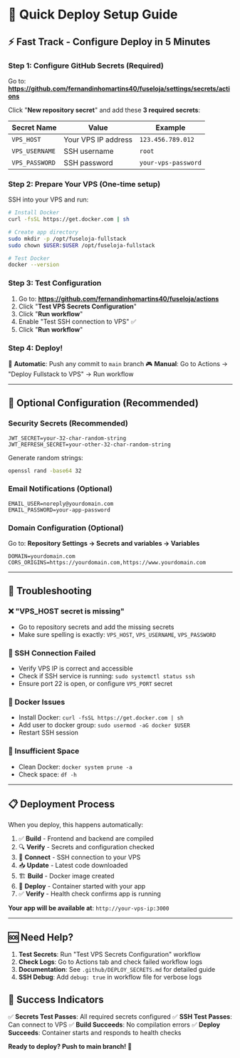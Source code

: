 # 🚀 Quick Deploy Setup Guide

## ⚡ Fast Track - Configure Deploy in 5 Minutes

### Step 1: Configure GitHub Secrets (Required)

Go to: **https://github.com/fernandinhomartins40/fuseloja/settings/secrets/actions**

Click "**New repository secret**" and add these **3 required secrets**:

| Secret Name | Value | Example |
|-------------|-------|---------|
| `VPS_HOST` | Your VPS IP address | `123.456.789.012` |
| `VPS_USERNAME` | SSH username | `root` |
| `VPS_PASSWORD` | SSH password | `your-vps-password` |

### Step 2: Prepare Your VPS (One-time setup)

SSH into your VPS and run:

```bash
# Install Docker
curl -fsSL https://get.docker.com | sh

# Create app directory
sudo mkdir -p /opt/fuseloja-fullstack
sudo chown $USER:$USER /opt/fuseloja-fullstack

# Test Docker
docker --version
```

### Step 3: Test Configuration

1. Go to: **https://github.com/fernandinhomartins40/fuseloja/actions**
2. Click "**Test VPS Secrets Configuration**"
3. Click "**Run workflow**"
4. Enable "Test SSH connection to VPS" ✅
5. Click "**Run workflow**"

### Step 4: Deploy!

🎉 **Automatic**: Push any commit to `main` branch
🎮 **Manual**: Go to Actions → "Deploy Fullstack to VPS" → Run workflow

---

## 🔧 Optional Configuration (Recommended)

### Security Secrets (Recommended)
```
JWT_SECRET=your-32-char-random-string
JWT_REFRESH_SECRET=your-other-32-char-random-string
```

Generate random strings:
```bash
openssl rand -base64 32
```

### Email Notifications (Optional)
```
EMAIL_USER=noreply@yourdomain.com
EMAIL_PASSWORD=your-app-password
```

### Domain Configuration (Optional)
Go to: **Repository Settings → Secrets and variables → Variables**
```
DOMAIN=yourdomain.com
CORS_ORIGINS=https://yourdomain.com,https://www.yourdomain.com
```

---

## 🐛 Troubleshooting

### ❌ "VPS_HOST secret is missing"
- Go to repository secrets and add the missing secrets
- Make sure spelling is exactly: `VPS_HOST`, `VPS_USERNAME`, `VPS_PASSWORD`

### 🔌 SSH Connection Failed
- Verify VPS IP is correct and accessible
- Check if SSH service is running: `sudo systemctl status ssh`
- Ensure port 22 is open, or configure `VPS_PORT` secret

### 🐳 Docker Issues
- Install Docker: `curl -fsSL https://get.docker.com | sh`
- Add user to docker group: `sudo usermod -aG docker $USER`
- Restart SSH session

### 💾 Insufficient Space
- Clean Docker: `docker system prune -a`
- Check space: `df -h`

---

## 📋 Deployment Process

When you deploy, this happens automatically:

1. ✅ **Build** - Frontend and backend are compiled
2. 🔍 **Verify** - Secrets and configuration checked
3. 🔌 **Connect** - SSH connection to your VPS
4. 📥 **Update** - Latest code downloaded
5. 🏗️ **Build** - Docker image created
6. 🚢 **Deploy** - Container started with your app
7. ✅ **Verify** - Health check confirms app is running

**Your app will be available at**: `http://your-vps-ip:3000`

---

## 🆘 Need Help?

1. **Test Secrets**: Run "Test VPS Secrets Configuration" workflow
2. **Check Logs**: Go to Actions tab and check failed workflow logs
3. **Documentation**: See `.github/DEPLOY_SECRETS.md` for detailed guide
4. **SSH Debug**: Add `debug: true` in workflow file for verbose logs

## 🎯 Success Indicators

✅ **Secrets Test Passes**: All required secrets configured
✅ **SSH Test Passes**: Can connect to VPS
✅ **Build Succeeds**: No compilation errors
✅ **Deploy Succeeds**: Container starts and responds to health checks

**Ready to deploy? Push to main branch! 🚀**